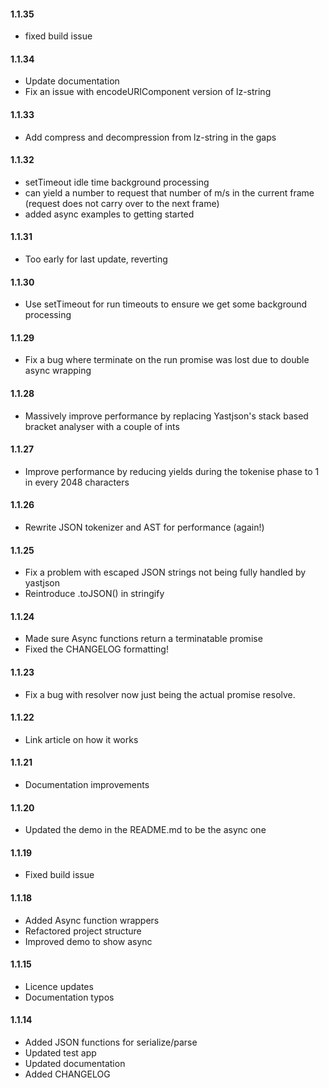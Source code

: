 #### 1.1.35

- fixed build issue

#### 1.1.34

- Update documentation
- Fix an issue with encodeURIComponent version of lz-string

#### 1.1.33

- Add compress and decompression from lz-string in the gaps

#### 1.1.32

- setTimeout idle time background processing
- can yield a number to request that number of m/s in the current frame (request does not carry over to the next frame)
- added async examples to getting started

#### 1.1.31

- Too early for last update, reverting

#### 1.1.30

- Use setTimeout for run timeouts to ensure we get some background processing

#### 1.1.29

- Fix a bug where terminate on the run promise was lost due to double async wrapping

#### 1.1.28

- Massively improve performance by replacing Yastjson's stack based bracket analyser with a couple of ints

#### 1.1.27

- Improve performance by reducing yields during the tokenise phase to 1 in every 2048 characters

#### 1.1.26

- Rewrite JSON tokenizer and AST for performance (again!)

#### 1.1.25

- Fix a problem with escaped JSON strings not being fully handled by yastjson
- Reintroduce .toJSON() in stringify

#### 1.1.24

- Made sure Async functions return a terminatable promise
- Fixed the CHANGELOG formatting!

#### 1.1.23

- Fix a bug with resolver now just being the actual promise resolve.

#### 1.1.22

- Link article on how it works

#### 1.1.21

- Documentation improvements

#### 1.1.20

- Updated the demo in the README.md to be the async one

#### 1.1.19

- Fixed build issue

#### 1.1.18

- Added Async function wrappers
- Refactored project structure
- Improved demo to show async

#### 1.1.15

- Licence updates
- Documentation typos

#### 1.1.14

- Added JSON functions for serialize/parse
- Updated test app
- Updated documentation
- Added CHANGELOG
